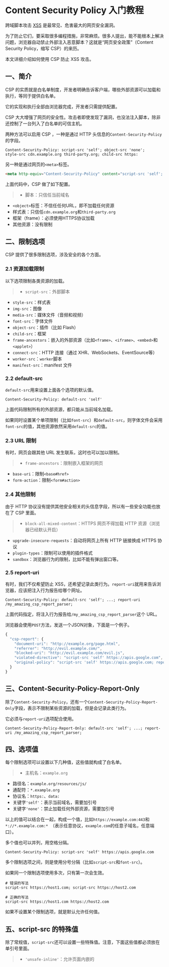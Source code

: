# Content Security Policy 入门教程

跨域脚本攻击 [XSS](http://baike.baidu.com/view/2161269.htm) 是最常见、危害最大的网页安全漏洞。

为了防止它们，要采取很多编程措施，非常麻烦。很多人提出，能不能根本上解决问题，浏览器自动禁止外部注入恶意脚本？这就是“网页安全政策”（Content Security Policy，缩写 CSP）的来历。

本文详细介绍如何使用 CSP 防止 XSS 攻击。

## 一、简介

CSP 的实质就是白名单制度，开发者明确告诉客户端，哪些外部资源可以加载和执行，等同于提供白名单。

它的实现和执行全部由浏览器完成，开发者只需提供配置。

CSP 大大增强了网页的安全性。攻击者即使发现了漏洞，也没法注入脚本，除非还控制了一台列入了白名单的可信主机。

两种方法可以启用 CSP ，一种是通过 HTTP 头信息的`Content-Security-Policy`的字段。

```http
Content-Security-Policy: script-src 'self'; object-src 'none';
style-src cdn.example.org third-party.org; child-src https:
```

另一种是通过网页的`<meta>`标签。

```html
<meta http-equiv="Content-Security-Policy" content="script-src 'self'; object-src 'none'; style-src cdn.example.org third-party.org; child-src https:">
```

上面代码中，CSP 做了如下配置。

> - 脚本：只信任当前域名
- `<object>`标签：不信任任何URL，即不加载任何资源
- 样式表：只信任`cdn.example.org`和`third-party.org`
- 框架（frame）：必须使用HTTPS协议加载
- 其他资源：没有限制

## 二、限制选项

CSP 提供了很多限制选项，涉及安全的各个方面。

### 2.1 资源加载限制

以下选项限制各类资源的加载。

> - `script-src`：外部脚本
- `style-src`：样式表
- `img-src`：图像
- `media-src`：媒体文件（音频和视频）
- `font-src`：字体文件
- `object-src`：插件（比如 Flash）
- `child-src`：框架
- `frame-ancestors`：嵌入的外部资源（比如`<frame>`、`<iframe>`、`<embed>`和`<applet>`） 
- `connect-src`：HTTP 连接（通过 XHR、WebSockets、EventSource等）
- `worker-src`：`worker`脚本
- `manifest-src`：manifest 文件

### 2.2 default-src

`default-src`用来设置上面各个选项的默认值。

```http
Content-Security-Policy: default-src 'self'
```

上面代码限制所有的外部资源，都只能从当前域名加载。

 如果同时设置某个单项限制（比如`font-src`）和`default-src`，则字体文件会采用`font-src`的值，其他资源依然采用`default-src`的值。

### 2.3 URL 限制

有时，网页会跟其他 URL 发生联系，这时也可以加以限制。

> - `frame-ancestors`：限制嵌入框架的网页
- `base-uri`：限制`<base#href>`
- `form-action`：限制`<form#action>`

### 2.4 其他限制

由于 HTTP 协议没有提供其他安全相关的头信息字段，所以有一些安全功能也放在了 CSP 里面。

> - `block-all-mixed-content`：HTTPS 网页不得加载 HTTP 资源（浏览器已经默认开启）
- `upgrade-insecure-requests`：自动将网页上所有 HTTP 链接换成 HTTPS 协议
- `plugin-types`：限制可以使用的插件格式
- `sandbox`：浏览器行为的限制，比如不能有弹出窗口等。

### 2.5 report-uri

有时，我们不仅希望防止 XSS，还希望记录此类行为。`report-uri`就用来告诉浏览器，应该把注入行为报告给哪个网址。

```http
Content-Security-Policy: default-src 'self'; ...; report-uri /my_amazing_csp_report_parser;
```

上面代码指定，将注入行为报告给`/my_amazing_csp_report_parser`这个 URL。

浏览器会使用`POST`方法，发送一个JSON对象，下面是一个例子。

```javascript
{
  "csp-report": {
    "document-uri": "http://example.org/page.html",
    "referrer": "http://evil.example.com/",
    "blocked-uri": "http://evil.example.com/evil.js",
    "violated-directive": "script-src 'self' https://apis.google.com",
    "original-policy": "script-src 'self' https://apis.google.com; report-uri http://example.org/my_amazing_csp_report_parser"
  }
}
```

## 三、Content-Security-Policy-Report-Only

除了`Content-Security-Policy`，还有一个`Content-Security-Policy-Report-Only`字段，表示不限制某些资源的加载，但是会记录此类行为。

它必须与`report-uri`选项配合使用。

```http
Content-Security-Policy-Report-Only: default-src 'self'; ...; report-uri /my_amazing_csp_report_parser;
```

## 四、选项值

每个限制选项可以设置以下几种值，这些值就构成了白名单。 

> - 主机名：`example.org`
- 路径名：`example.org/resources/js/`
- 通配符：`*.example.org`
- 协议名：`https:`、`data:`
- 关键字`'self'`：表示当前域名，需要加引号
- 关键字`'none'`：禁止加载任何外部资源，需要加引号

以上的值可以结合在一起，构成一个值，比如`https://example.com:443`和`*://*.example.com:* `（表示任意协议，`example.com`的任意子域名，任意端口）。

多个值也可以并列，用空格分隔。

```http
Content-Security-Policy: script-src 'self' https://apis.google.com
```

多个限制选项之间，则是使用分号分隔（比如`script-src`和`font-src`）。

如果同一个限制选项使用多次，只有第一次会生效。

```http
# 错误的写法
script-src https://host1.com; script-src https://host2.com

# 正确的写法
script-src https://host1.com https://host2.com
```

如果不设置某个限制选项，就是默认允许任何值。

## 五、script-src 的特殊值

除了常规值，`script-src`还可以设置一些特殊值。注意，下面这些值都必须放在单引号里面。

> - `'unsafe-inline'`：允许页面内嵌的<script>标签的执行和事件监听函数
- `unsafe-eval`：允许将字符串当作代码执行，比如`eval`、`setTimeout`、`setInterval`和`Function`。
- `nonce`：每次HTTP回应给出一个授权token，页面内的脚本必须有这个token，才会执行
- hash值：列出可以允许的脚本代码的Hash值，页面内脚本的哈希值只有吻合的情况下，才能执行。

`nonce`的例子如下，HTTP回应告诉浏览器一个随机生成的token。

```http
Content-Security-Policy: script-src 'nonce-EDNnf03nceIOfn39fn3e9h3sdfa'
```

页面内的脚本，必须有这个token才能执行。

```javascript
<script nonce=EDNnf03nceIOfn39fn3e9h3sdfa>
  // some code
</script>
```

hash值的例子如下，HTTP回应给出一个允许执行的代码的hash值。

```http
Content-Security-Policy: script-src 'sha256-qznLcsROx4GACP2dm0UCKCzCG-HiZ1guq6ZZDob_Tng='
```

下面的代码就会允许执行，因为hash值相符。

```html
<script>alert('Hello, world.');</script>
```

注意，计算hash值的时候，`<script>`标签不算在内。

`script-src ’sha256-nGA...’`，

比如`script-src ’nonce-random-value’`，任何页面内的脚本必须设置属性`nonce="random-value"`才能执行。每次回应，都随机生成一个。


`nonce`和hash值，还可以用在`style-src`选项，控制页面内嵌的样式表。

## 六、注意点

（1）`script-src`和`object-src`是必设的，除非设置了`default-src`。

因为攻击者只要能注入脚本，其他限制都可以规避。而`object-src`是因为 Flash 里面可以执行外部脚本。

（2）`script-src`不能使用`unsafe-inline`关键字（除非伴随一个`nonce`），也不能允许设置`data:`URL。

下面是两个恶意攻击的例子。

```html
<img src="x" onerror="evil()">
<script src="data:text/javascript,evil()"></script>
```

（3）必须特别注意 JSONP 的回调函数。

```html
<script
src="/path/jsonp?callback=alert(document.domain)//">
</script>
```

上面的代码中，虽然加载的脚本来自当前域名，但是通过改写回调函数，攻击者依然可以执行恶意代码。

## 七、参考链接

- [CSP Is Dead, Long Live CSP! ](https://research.google.com/pubs/pub45542.html), by Lukas Weichselbaum
- [An Introduction to Content Security Policy](http://www.html5rocks.com/en/tutorials/security/content-security-policy/), by Mike West

（完）